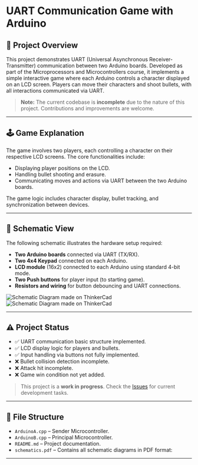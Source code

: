 # UART Communication Game with Arduino

## 📖 Project Overview

This project demonstrates UART (Universal Asynchronous Receiver-Transmitter) communication between two Arduino boards. Developed as part of the Microprocessors and Microcontrollers course, it implements a simple interactive game where each Arduino controls a character displayed on an LCD screen. Players can move their characters and shoot bullets, with all interactions communicated via UART.

> **Note:** The current codebase is **incomplete** due to the nature of this project. Contributions and improvements are welcome.

---

## 🕹️ Game Explanation

The game involves two players, each controlling a character on their respective LCD screens. The core functionalities include:

- Displaying player positions on the LCD.
- Handling bullet shooting and erasure.
- Communicating moves and actions via UART between the two Arduino boards.

The game logic includes character display, bullet tracking, and synchronization between devices.

---

## 🔌 Schematic View

The following schematic illustrates the hardware setup required:

- **Two Arduino boards** connected via UART (TX/RX).
- **Two 4x4 Keypad** connected on each Arduino.
- **LCD module** (16x2) connected to each Arduino using standard 4-bit mode.
- **Two Push buttons** for player input (to starting game).
- **Resistors and wiring** for button debouncing and UART connections.

![Schematic Diagram made on ThinkerCad](ThinkerCad.png)
![Schematic Diagram made on ThinkerCad](https://github.com/user-attachments/assets/bea13f8c-3858-4046-aae7-a9ba5394dd1f)

---

## ⚠️ Project Status

- ✅ UART communication basic structure implemented.
- ✅ LCD display logic for players and bullets.
- ✅ Input handling via buttons not fully implemented.
- ❌ Bullet collision detection incomplete.
- ❌ Attack hit incomplete.
- ❌ Game win condition not yet added.

> This project is a **work in progress**. Check the [Issues](link-to-issues) for current development tasks.

---

## 📂 File Structure

- `ArduinoA.cpp` – Sender Microcontroller.
- `ArduinoB.cpp` – Principal Microcontroller.
- `README.md` – Project documentation.
- `schematics.pdf` – Contains all schematic diagrams in PDF format:
---
